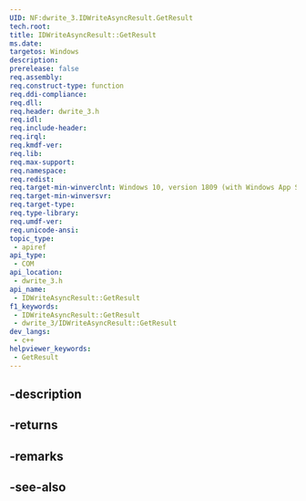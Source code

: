 ```yaml
---
UID: NF:dwrite_3.IDWriteAsyncResult.GetResult
tech.root: 
title: IDWriteAsyncResult::GetResult
ms.date: 
targetos: Windows
description: 
prerelease: false
req.assembly: 
req.construct-type: function
req.ddi-compliance: 
req.dll: 
req.header: dwrite_3.h
req.idl: 
req.include-header: 
req.irql: 
req.kmdf-ver: 
req.lib: 
req.max-support: 
req.namespace: 
req.redist: 
req.target-min-winverclnt: Windows 10, version 1809 (with Windows App SDK 0.5 or later)
req.target-min-winversvr: 
req.target-type: 
req.type-library: 
req.umdf-ver: 
req.unicode-ansi: 
topic_type:
 - apiref
api_type:
 - COM
api_location:
 - dwrite_3.h
api_name:
 - IDWriteAsyncResult::GetResult
f1_keywords:
 - IDWriteAsyncResult::GetResult
 - dwrite_3/IDWriteAsyncResult::GetResult
dev_langs:
 - c++
helpviewer_keywords:
 - GetResult
---
```


## -description

## -returns

## -remarks

## -see-also

